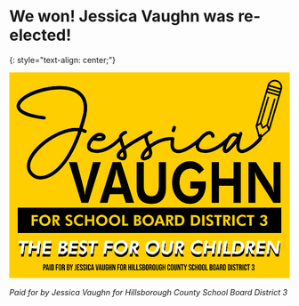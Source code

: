 # We won! Jessica Vaughn was re-elected!
{: style="text-align: center;"}

![image](logo-jvaughn_district3.png)

*Paid for by Jessica Vaughn for Hillsborough County School Board District 3*
